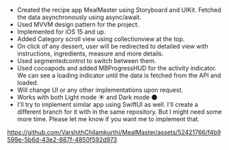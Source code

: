 * Created the recipe app MealMaster using Storyboard and UIKit. Fetched the data asynchronously using async/await.
* Used MVVM design pattern for the project.
* Implemented for iOS 15 and up.
* Added Category scroll view using collectionview at the top.
* On click of any dessert, user will be redirected to detailed view with instructions, ingredients, measure and more details.
* Used segmentedcontrol to switch between them.
* Used cocoapods and added MBProgressHUD for the activity indicator. We can see a loading indicator until the data is fetched from the API and loaded.
* Will change UI or any other implementations upon request.
* Works with both Light mode ☀️ and Dark mode 🌑
* I'll try to implement similar app using SwiftUI as well. I'll create a different branch for it with in the same repository. But I might need some more time. Please let me know if you want me to implement that.

https://github.com/VarshithChilamkurthi/MealMaster/assets/52421766/f4b9599e-5b6d-43e2-887f-4850f592d973
